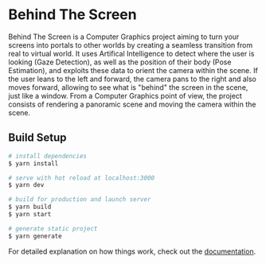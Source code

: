 # Behind The Screen

Behind The Screen is a Computer Graphics project aiming to turn your screens into portals to other worlds by creating a seamless transition from real to virtual world. It uses Artifical Intelligence to detect where the user is looking (Gaze Detection), as well as the position of their body (Pose Estimation), and exploits these data to orient the camera within the scene. If the user leans to the left and forward, the camera pans to the right and also moves forward, allowing to see what is "behind" the screen in the scene, just like a window. From a Computer Graphics point of view, the project consists of rendering a panoramic scene and moving the camera within the scene.

## Build Setup

```bash
# install dependencies
$ yarn install

# serve with hot reload at localhost:3000
$ yarn dev

# build for production and launch server
$ yarn build
$ yarn start

# generate static project
$ yarn generate
```

For detailed explanation on how things work, check out the [documentation](https://nuxtjs.org).
